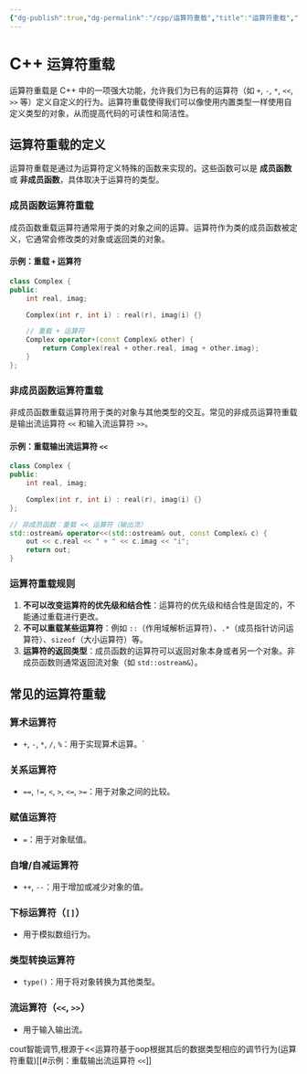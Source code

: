 ```yaml
---
{"dg-publish":true,"dg-permalink":"/cpp/运算符重载","title":"运算符重载","permalink":"/cpp/运算符重载/","dgPassFrontmatter":true}
---
```




# C++ `运算符重载`
运算符重载是 C++ 中的一项强大功能，允许我们为已有的运算符（如 `+`, `-`, `*`, `<<`, `>>` 等）定义自定义的行为。运算符重载使得我们可以像使用内置类型一样使用自定义类型的对象，从而提高代码的可读性和简洁性。

## 运算符重载的定义
运算符重载是通过为运算符定义特殊的函数来实现的。这些函数可以是 **成员函数** 或 **非成员函数**，具体取决于运算符的类型。

### 成员函数运算符重载
成员函数重载运算符通常用于类的对象之间的运算。运算符作为类的成员函数被定义，它通常会修改类的对象或返回类的对象。

#### 示例：重载 `+` 运算符
```cpp
class Complex {
public:
    int real, imag;

    Complex(int r, int i) : real(r), imag(i) {}

    // 重载 + 运算符
    Complex operator+(const Complex& other) {
        return Complex(real + other.real, imag + other.imag);
    }
};
```


### 非成员函数运算符重载
非成员函数重载运算符用于类的对象与其他类型的交互。常见的非成员运算符重载是输出流运算符 `<<` 和输入流运算符 `>>`。

#### 示例：重载输出流运算符 `<<`
```cpp
class Complex {
public:
    int real, imag;

    Complex(int r, int i) : real(r), imag(i) {}
};

// 非成员函数：重载 << 运算符（输出流）
std::ostream& operator<<(std::ostream& out, const Complex& c) {
    out << c.real << " + " << c.imag << "i";
    return out;
}

```


### 运算符重载规则
1. **不可以改变运算符的优先级和结合性**：运算符的优先级和结合性是固定的，不能通过重载进行更改。
2. **不可以重载某些运算符**：例如 `::`（作用域解析运算符）、`.*`（成员指针访问运算符）、`sizeof`（大小运算符）等。
3. **运算符的返回类型**：成员函数的运算符可以返回对象本身或者另一个对象。非成员函数则通常返回流对象（如 `std::ostream&`）。


## 常见的运算符重载

### 算术运算符
- `+`, `-`, `*`, `/`, `%`：用于实现算术运算。`


### 关系运算符
- `==`, `!=`, `<`, `>`, `<=`, `>=`：用于对象之间的比较。


### 赋值运算符
- `=`：用于对象赋值。


### 自增/自减运算符
- `++`, `--`：用于增加或减少对象的值。


### 下标运算符（`[]`）
- 用于模拟数组行为。


### 类型转换运算符
- `type()`：用于将对象转换为其他类型。


### 流运算符（`<<`, `>>`）
- 用于输入输出流。

cout智能调节,根源于<<运算符基于oop根据其后的数据类型相应的调节行为(运算符重载)[[#示例：重载输出流运算符 `<<`]]
